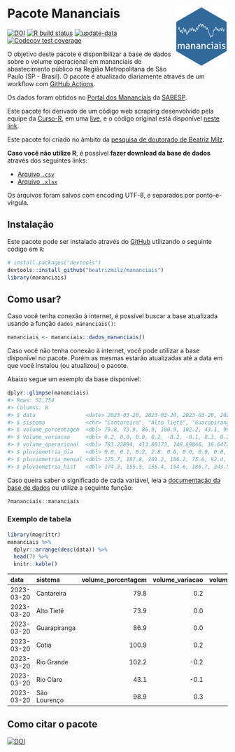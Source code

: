 
<!-- README.md is generated from README.Rmd. Please edit that file -->

# Pacote Mananciais <img src="man/figures/hexlogo.png" align="right" width = "120px"/>

<!-- badges: start -->

[![DOI](https://zenodo.org/badge/DOI/10.5281/zenodo.4733056.svg)](https://doi.org/10.5281/zenodo.4733056)
[![R build
status](https://github.com/beatrizmilz/mananciais/workflows/R-CMD-check/badge.svg)](https://github.com/beatrizmilz/mananciais/actions)
[![update-data](https://github.com/beatrizmilz/mananciais/actions/workflows/2-update_data.yaml/badge.svg)](https://github.com/beatrizmilz/mananciais/actions/workflows/2-update_data.yaml)
[![Codecov test
coverage](https://codecov.io/gh/beatrizmilz/mananciais/branch/master/graph/badge.svg)](https://codecov.io/gh/beatrizmilz/mananciais?branch=master)
<!-- badges: end -->

O objetivo deste pacote é disponibilizar a base de dados sobre o volume
operacional em mananciais de abastecimento público na Região
Metropolitana de São Paulo (SP - Brasil). O pacote é atualizado
diariamente através de um workflow com [GitHub
Actions](https://github.com/beatrizmilz/mananciais/actions).

Os dados foram obtidos no [Portal dos
Mananciais](http://mananciais.sabesp.com.br/Situacao) da
[SABESP](http://site.sabesp.com.br/site/Default.aspx).

Este pacote foi derivado de um código web scraping desenvolvido pela
equipe da [Curso-R](https://www.curso-r.com/), em uma
[live](https://youtu.be/jvZIxrMmOcQ), e o código original está
disponível [neste
link](https://github.com/curso-r/lives/blob/master/drafts/20200730_scraper_sabesp.R).

Este pacote foi criado no âmbito da [pesquisa de doutorado de Beatriz
Milz](https://beatrizmilz.github.io/tese/).

**Caso você não utilize R**, é possível **fazer download da base de
dados** através dos seguintes links:

- [Arquivo
  `.csv`](https://github.com/beatrizmilz/mananciais/raw/master/inst/extdata/mananciais.csv)
- [Arquivo
  `.xlsx`](https://github.com/beatrizmilz/mananciais/blob/master/inst/extdata/mananciais.xlsx?raw=true)

Os arquivos foram salvos com encoding UTF-8, e separados por
ponto-e-vírgula.

## Instalação

Este pacote pode ser instalado através do [GitHub](https://github.com/)
utilizando o seguinte código em `R`:

``` r
# install.packages("devtools")
devtools::install_github("beatrizmilz/mananciais")
library(mananciais)
```

## Como usar?

Caso você tenha conexão à internet, é possível buscar a base atualizada
usando a função `dados_mananciais()`:

``` r
mananciais <- mananciais::dados_mananciais() 
```

Caso você não tenha conexão à internet, você pode utilizar a base
disponível no pacote. Porém as mesmas estarão atualizadas até a data em
que você instalou (ou atualizou) o pacote.

Abaixo segue um exemplo da base disponível:

``` r
dplyr::glimpse(mananciais)
#> Rows: 52,754
#> Columns: 8
#> $ data                <date> 2023-03-20, 2023-03-20, 2023-03-20, 2023-03-20, 2…
#> $ sistema             <chr> "Cantareira", "Alto Tietê", "Guarapiranga", "Cotia…
#> $ volume_porcentagem  <dbl> 79.8, 73.9, 86.9, 100.9, 102.2, 43.1, 98.9, 79.6, …
#> $ volume_variacao     <dbl> 0.2, 0.0, 0.0, 0.2, -0.2, -0.1, 0.3, 0.2, -0.1, 0.…
#> $ volume_operacional  <dbl> 783.22894, 413.80173, 148.69866, 16.64726, 114.679…
#> $ pluviometria_dia    <dbl> 0.0, 0.1, 0.2, 2.8, 0.0, 0.0, 0.0, 0.0, 0.0, 0.0, …
#> $ pluviometria_mensal <dbl> 175.7, 107.8, 201.2, 106.2, 75.6, 92.4, 282.8, 175…
#> $ pluviometria_hist   <dbl> 174.3, 155.5, 155.4, 154.6, 186.7, 243.5, 196.8, 1…
```

Caso queira saber o significado de cada variável, leia a [documentação
da base de
dados](https://beatrizmilz.github.io/mananciais/reference/mananciais.html)
ou utilize a seguinte função:

``` r
?mananciais::mananciais
```

### Exemplo de tabela

``` r
library(magrittr)
mananciais %>% 
  dplyr::arrange(desc(data)) %>% 
  head(7) %>%
  knitr::kable()
```

| data       | sistema      | volume_porcentagem | volume_variacao | volume_operacional | pluviometria_dia | pluviometria_mensal | pluviometria_hist |
|:-----------|:-------------|-------------------:|----------------:|-------------------:|-----------------:|--------------------:|------------------:|
| 2023-03-20 | Cantareira   |               79.8 |             0.2 |          783.22894 |              0.0 |               175.7 |             174.3 |
| 2023-03-20 | Alto Tietê   |               73.9 |             0.0 |          413.80173 |              0.1 |               107.8 |             155.5 |
| 2023-03-20 | Guarapiranga |               86.9 |             0.0 |          148.69866 |              0.2 |               201.2 |             155.4 |
| 2023-03-20 | Cotia        |              100.9 |             0.2 |           16.64726 |              2.8 |               106.2 |             154.6 |
| 2023-03-20 | Rio Grande   |              102.2 |            -0.2 |          114.67957 |              0.0 |                75.6 |             186.7 |
| 2023-03-20 | Rio Claro    |               43.1 |            -0.1 |            5.88695 |              0.0 |                92.4 |             243.5 |
| 2023-03-20 | São Lourenço |               98.9 |             0.3 |           87.80351 |              0.0 |               282.8 |             196.8 |

## Como citar o pacote

[![DOI](https://zenodo.org/badge/DOI/10.5281/zenodo.4733056.svg)](https://doi.org/10.5281/zenodo.4733056)
